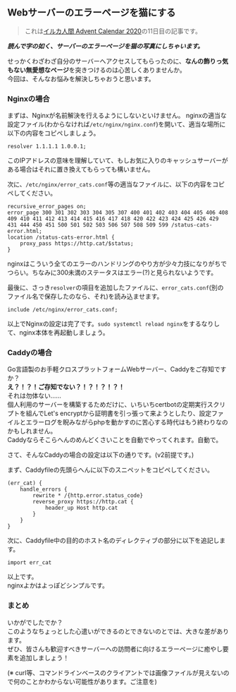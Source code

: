 ## Webサーバーのエラーページを猫にする

> これは[イルカ人間 Advent Calendar 2020](https://adventar.org/calendars/6110)の11日目の記事です。

***読んで字の如く、サーバーのエラーページを猫の写真にしちゃいます。***

せっかくわざわざ自分のサーバーへアクセスしてもらったのに、**なんの飾りっ気もない無愛想なページ**を突きつけるのは心苦しくありませんか。  
今回は、そんなお悩みを解決しちゃおうと思います。

### Nginxの場合

まずは、Nginxが名前解決を行えるようにしないといけません。
nginxの適当な設定ファイル(わからなければ`/etc/nginx/nginx.conf`)を開いて、適当な場所に以下の内容をコピペしましょう。
```
resolver 1.1.1.1 1.0.0.1;
```
このIPアドレスの意味を理解していて、もしお気に入りのキャッシュサーバーがある場合はそれに置き換えてもらっても構いません。

次に、`/etc/nginx/error_cats.conf`等の適当なファイルに、以下の内容をコピペしてください。
```
recursive_error_pages on;
error_page 300 301 302 303 304 305 307 400 401 402 403 404 405 406 408 409 410 411 412 413 414 415 416 417 418 420 422 423 424 425 426 429 431 444 450 451 500 501 502 503 506 507 508 509 599 /status-cats-error.html;
location /status-cats-error.html {
    proxy_pass https://http.cat/$status;
}
```
nginxはこういう全てのエラーのハンドリングのやり方が少々力技になりがちでつらい。ちなみに300未満のステータスはエラー(?)と見られないようです。

最後に、さっき`resolver`の項目を追加したファイルに、`error_cats.conf`(別のファイル名で保存したのなら、それ)を読み込ませます。
```
include /etc/nginx/error_cats.conf;
```

以上でNginxの設定は完了です。`sudo systemctl reload nginx`をするなりして、nginx本体を再起動しましょう。

### Caddyの場合

Go言語製のお手軽クロスプラットフォームWebサーバー、Caddyをご存知ですか？  
**え？！？！ご存知でない？！？！？！？！**  
それは勿体ない……  
個人利用のサーバーを構築するためだけに、いちいちcertbotの定期実行スクリプトを組んでLet's encryptから証明書を引っ張って来ようとしたり、設定ファイルとエラーログを睨みながらphpを動かすのに苦心する時代はもう終わりなのかもしれません。  
Caddyならそこらへんのめんどくさいことを自動でやってくれます。自動で。

さて、そんなCaddyの場合の設定は以下の通りです。(v2前提です。)

まず、Caddyfileの先頭らへんに以下のスニペットをコピペしてください。
```
(err_cat) {
    handle_errors {
        rewrite * /{http.error.status_code}
        reverse_proxy https://http.cat {
            header_up Host http.cat
        }
    }
}
```

次に、Caddyfile中の目的のホスト名のディレクティブの部分に以下を追記します。
```
import err_cat
```

以上です。  
nginxよかはよっぽどシンプルです。

### まとめ

いかがでしたでか？  
このようなちょっとした心遣いができるのとできないのとでは、大きな差があります。  
ぜひ、皆さんも歓迎すべきサーバーへの訪問者に向けるエラーページに癒やし要素を追加しましょう！

(※ curl等、コマンドラインベースのクライアントでは画像ファイルが見えないので何のことかわからない可能性があります。ご注意を)
